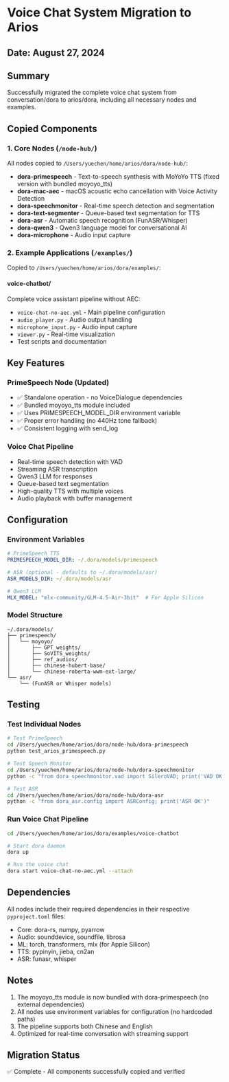 # Voice Chat System Migration to Arios

## Date: August 27, 2024

## Summary
Successfully migrated the complete voice chat system from conversation/dora to arios/dora, including all necessary nodes and examples.

## Copied Components

### 1. Core Nodes (`/node-hub/`)
All nodes copied to `/Users/yuechen/home/arios/dora/node-hub/`:

- **dora-primespeech** - Text-to-speech synthesis with MoYoYo TTS (fixed version with bundled moyoyo_tts)
- **dora-mac-aec** - macOS acoustic echo cancellation with Voice Activity Detection
- **dora-speechmonitor** - Real-time speech detection and segmentation
- **dora-text-segmenter** - Queue-based text segmentation for TTS
- **dora-asr** - Automatic speech recognition (FunASR/Whisper)
- **dora-qwen3** - Qwen3 language model for conversational AI
- **dora-microphone** - Audio input capture

### 2. Example Applications (`/examples/`)
Copied to `/Users/yuechen/home/arios/dora/examples/`:

#### voice-chatbot/
Complete voice assistant pipeline without AEC:
- `voice-chat-no-aec.yml` - Main pipeline configuration
- `audio_player.py` - Audio output handling
- `microphone_input.py` - Audio input capture
- `viewer.py` - Real-time visualization
- Test scripts and documentation

## Key Features

### PrimeSpeech Node (Updated)
- ✅ Standalone operation - no VoiceDialogue dependencies
- ✅ Bundled moyoyo_tts module included
- ✅ Uses PRIMESPEECH_MODEL_DIR environment variable
- ✅ Proper error handling (no 440Hz tone fallback)
- ✅ Consistent logging with send_log

### Voice Chat Pipeline
- Real-time speech detection with VAD
- Streaming ASR transcription
- Qwen3 LLM for responses
- Queue-based text segmentation
- High-quality TTS with multiple voices
- Audio playback with buffer management

## Configuration

### Environment Variables
```yaml
# PrimeSpeech TTS
PRIMESPEECH_MODEL_DIR: ~/.dora/models/primespeech

# ASR (optional - defaults to ~/.dora/models/asr)
ASR_MODELS_DIR: ~/.dora/models/asr

# Qwen3 LLM
MLX_MODEL: "mlx-community/GLM-4.5-Air-3bit"  # For Apple Silicon
```

### Model Structure
```
~/.dora/models/
├── primespeech/
│   └── moyoyo/
│       ├── GPT_weights/
│       ├── SoVITS_weights/
│       ├── ref_audios/
│       ├── chinese-hubert-base/
│       └── chinese-roberta-wwm-ext-large/
└── asr/
    └── (FunASR or Whisper models)
```

## Testing

### Test Individual Nodes
```bash
# Test PrimeSpeech
cd /Users/yuechen/home/arios/dora/node-hub/dora-primespeech
python test_arios_primespeech.py

# Test Speech Monitor
cd /Users/yuechen/home/arios/dora/node-hub/dora-speechmonitor
python -c "from dora_speechmonitor.vad import SileroVAD; print('VAD OK')"

# Test ASR
cd /Users/yuechen/home/arios/dora/node-hub/dora-asr
python -c "from dora_asr.config import ASRConfig; print('ASR OK')"
```

### Run Voice Chat Pipeline
```bash
cd /Users/yuechen/home/arios/dora/examples/voice-chatbot

# Start dora daemon
dora up

# Run the voice chat
dora start voice-chat-no-aec.yml --attach
```

## Dependencies
All nodes include their required dependencies in their respective `pyproject.toml` files:
- Core: dora-rs, numpy, pyarrow
- Audio: sounddevice, soundfile, librosa
- ML: torch, transformers, mlx (for Apple Silicon)
- TTS: pypinyin, jieba, cn2an
- ASR: funasr, whisper

## Notes
1. The moyoyo_tts module is now bundled with dora-primespeech (no external dependencies)
2. All nodes use environment variables for configuration (no hardcoded paths)
3. The pipeline supports both Chinese and English
4. Optimized for real-time conversation with streaming support

## Migration Status
✅ Complete - All components successfully copied and verified